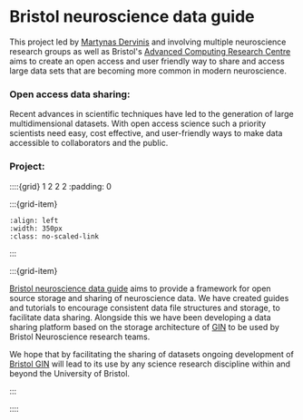# Bristol neuroscience data guide

This project led by [Martynas Dervinis](../our-team/current-members) and involving multiple neuroscience research groups as well as Bristol's [Advanced Computing Research Centre](https://www.bristol.ac.uk/acrc/) aims to create an open access and user friendly way to share and access large data sets that are becoming more common in modern neuroscience. 




### Open access data sharing:

Recent advances in scientific techniques have led to the generation of large multidimensional datasets.
With open access science such a priority scientists need easy, cost effective, and user-friendly ways 
to make data accessible to collaborators and the public.


### Project:

::::{grid} 1 2 2 2
:padding: 0

:::{grid-item}

```{image} ../img/projects/bndg.png 
:align: left
:width: 350px
:class: no-scaled-link
```
:::


:::{grid-item}

[Bristol neuroscience data guide](https://mellor-lab.github.io/bristol-neuroscience-data-guide/intro.html) aims to provide a framework for open source storage and sharing of neuroscience data.
We have created guides and tutorials to encourage consistent data file structures and storage, to facilitate data sharing. 
Alongside this we have been developing a data sharing platform based on the storage architecture of [GIN](https://gin.g-node.org/G-Node/Info/wiki) to be used by Bristol Neuroscience research teams.

We hope that by facilitating the sharing of datasets ongoing development of [Bristol GIN](https://mellor-lab.github.io/bristol-neuroscience-data-guide/intro.html#welcome-bristol-gin) will lead to its use by any science research discipline within and beyond the University of Bristol.

:::


::::

&nbsp;






